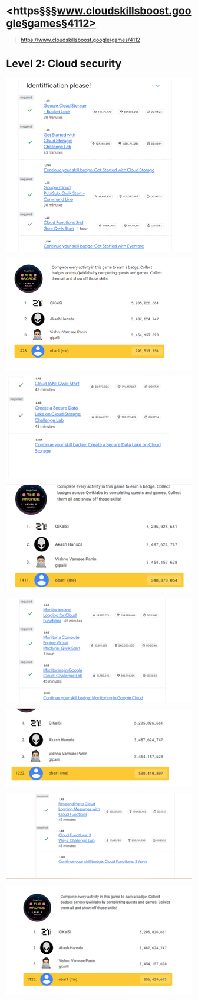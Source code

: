 
# <https§§§www.cloudskillsboost.google§games§4112>
> <https://www.cloudskillsboost.google/games/4112>

# Level 2: Cloud security

![](1687073309507.png)

![](1687073317469.png)

![](1687101630393.png)

![](1687101640377.png)

![](1687164993439.png)

![](1687164818973.png)

![](1687180017161.png)

![](1687180030288.png)


